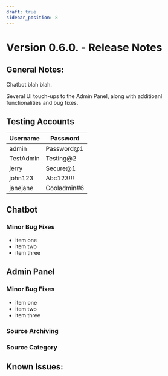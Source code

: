 ```yaml
---
draft: true
sidebar_position: 8
---
```


# Version 0.6.0. - Release Notes

## General Notes:

Chatbot blah blah. 

Several UI touch-ups to the Admin Panel, along with additioanl functionalities and bug fixes.

## Testing Accounts

| Username   | Password       |
|------------|----------------|
| admin      | Password@1     |
| TestAdmin  | Testing@2      |
| jerry      | Secure@1       |
| john123    | Abc123!!!      |
| janejane   | Cooladmin#6    |


## Chatbot

### Minor Bug Fixes
* item one
* item two
* item three

## Admin Panel

### Minor Bug Fixes
* item one
* item two
* item three

### Source Archiving

### Source Category

## Known Issues:
